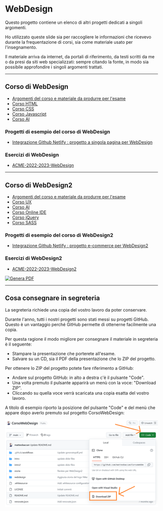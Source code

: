 # WebDesign

Questo progetto contiene un elenco di altri progetti dedicati a singoli argomenti.

Ho utilizzato queste slide sia per raccogliere le informazioni che ricevevo durante la frequentazione di corsi, sia come materiale usato per l'insegnamento.

Il materiale arriva da internet, da portali di riferimento, da testi scritti da me o da presi da siti web specializzati: sempre citando la fonte, in modo sia possibile approfondire i singoli argomenti trattati.

<hr>

## Corso di WebDesign

- [Argomenti del corso e materiale da produrre per l'esame](https://github.com/matteobaccan/CorsoWebDesign/blob/main/intro/intro.pdf)
- [Corso HTML](https://github.com/matteobaccan/CorsoHTML)
- [Corso CSS](https://github.com/matteobaccan/CorsoCSS)
- [Corso Javascript](https://github.com/matteobaccan/CorsoJavascript)
- [Corso AI](https://github.com/matteobaccan/CorsoAI)

### Progetti di esempio del corso di WebDesign

- [Integrazione Github Netlify : progetto a singola pagina per WebDesign](https://github.com/matteobaccan/github-netlify-boilerplate)

### Esercizi di WebDesign

- [ACME-2022-2023-WebDesign](https://github.com/matteobaccan/ACME-2022-2023-WebDesign)

<hr>

## Corso di WebDesign2

- [Argomenti del corso e materiale da produrre per l'esame](https://github.com/matteobaccan/CorsoWebDesign/blob/main/intro2/intro2.pdf)
- [Corso UX](https://github.com/matteobaccan/CorsoUX)
- [Corso AI](https://github.com/matteobaccan/CorsoAI)
- [Corso Online IDE](https://github.com/matteobaccan/CorsoOnlineIDE)
- [Corso jQuery](https://github.com/matteobaccan/CorsojQuery)
- [Corso SASS](https://github.com/matteobaccan/CorsoSASS)

### Progetti di esempio del corso di WebDesign2

- [Integrazione Github Netlify : progetto e-commerce per WebDesign2](https://github.com/matteobaccan/ProgettoEcommerce)

### Esercizi di WebDesign2

- [ACME-2022-2023-WebDesign2](https://github.com/matteobaccan/ACME-2022-2023-WebDesign2)

[![Genera PDF](https://github.com/matteobaccan/CorsoWebDesign/actions/workflows/generatepdf.yml/badge.svg)](https://github.com/matteobaccan/CorsoWebDesign/actions/workflows/generatepdf.yml)

<hr>

## Cosa consegnare in segreteria

La segreteria richiede una copia del vostro lavoro da poter conservare.

Durante l'anno, tutti i nostri progetti sono stati messi su progetti GitHub. Questo è un vantaggio perché GitHub permette di ottenerne facilmente una copia.

Per questa ragione il modo migliore per consegnare il materiale in segreteria è il seguente:

- Stampare la presentazione che porterete all'esame.
- Salvare su un CD, sia il PDF della presentazione che lo ZIP del progetto.

Per ottenere lo ZIP del progetto potete fare riferimento a GitHub:

- Andare sul progetto GitHub: in alto a destra c'è il pulsante "Code".
- Una volta premuto il pulsante apparirà un menù con la voce: "Download ZIP".
- Cliccando su quella voce verrà scaricata una copia esatta del vostro lavoro.

A titolo di esempio riporto la posizione del pulsante "Code" e del menù che appare dopo averlo premuto sul progetto CorsoWebDesign:

![Genera PDF](img/download.png)
